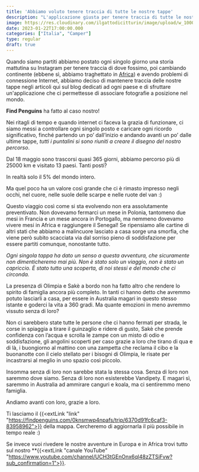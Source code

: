```yaml
---
title: 'Abbiamo voluto tenere traccia di tutte le nostre tappe' 
description: "L'applicazione giusta per tenere traccia di tutte le nostre le tappe in giro per il mondo"
image: https://res.cloudinary.com/ilgattodicitturin/image/upload/w_1000/f_auto,q_auto:good,w_800,c_scale,dpr_auto/v1672751449/Articoli/findpenguins_logo_standard_rgb_glv3wg.png
date: 2023-01-22T17:00:00.000
categories: ["Italia", "Camper"]
type: regular
draft: true
---
```


Quando siamo partiti abbiamo postato ogni singolo giorno una storia mattutina su Instagram per tenere traccia di dove fossimo, poi cambiando continente (ebbene sì, abbiamo traghettato in [Africa](https://www.youtube.com/playlist?list=PLHaclq_J5PZ929klaWueEsMuZZvFWZKIB)) e avendo problemi di connessione Internet, abbiamo deciso di mantenere traccia delle nostre tappe negli articoli qui sul blog dedicati ad ogni paese e di sfruttare un'applicazione che ci permettesse di associare fotografie a posizione nel mondo. 

**Find Penguins** ha fatto al caso nostro! 

Nei ritagli di tempo e quando internet ci faceva la grazia di funzionare, ci siamo messi a controllare ogni singolo posto e caricare ogni ricordo significativo, finché partendo un po’ dall’inizio e andando avanti un po’ dalle ultime tappe, _tutti i puntalini si sono riuniti a creare il disegno del nostro percorso_.

Dal 18 maggio sono trascorsi quasi 365 giorni, abbiamo percorso più di 25000 km e visitato 13 paesi. Tanti posti? 

In realtà solo il 5% del mondo intero.

Ma quel poco ha un valore così grande che ci è rimasto impresso negli occhi, nel cuore, nelle suole delle scarpe e nelle ruote del van :)

Questo viaggio così come si sta evolvendo non era assolutamente preventivato. Non dovevamo fermarci un mese in Polonia, tantomeno due mesi in Francia e un mese ancora in Portogallo, ma nemmeno dovevamo vivere mesi in Africa e raggiungere il Senegal! Se ripensiamo alle cartine di altri stati che abbiamo a malincuore lasciato a casa sorge una smorfia, che viene però subito scacciata via dal sorriso pieno di soddisfazione per essere partiti comunque, nonostante tutto.

_Ogni singola tappa ha dato un senso a questa avventura, che sicuramente non dimenticheremo mai più. Non è stato solo un viaggio, non è stato un capriccio. È stato tutto una scoperta, di noi stessi e del mondo che ci circonda._

La presenza di Olimpia e Sakè a bordo non ha fatto altro che rendere lo spirito di famiglia ancora più completo. In tanti ci hanno detto che avremmo potuto lasciarli a casa, per essere in Australia magari in questo stesso istante e goderci la vita a 360 gradi. Ma quante emozioni in meno avremmo vissuto senza di loro?

Non ci sarebbero state tutte le persone che ci hanno fermati per strada, le corse in spiaggia a tirare il guinzaglio e ridere di gusto, Sakè che prende confidenza con l’acqua e scrolla le zampe con un misto di odio e soddisfazione, gli angolini scoperti per caso grazie a loro che tirano di qua e di là, i buongiorno al mattino con una zampetta che reclama il cibo e la buonanotte con il cielo stellato per i bisogni di Olimpia, le risate per incastrarsi al meglio in uno spazio così piccolo.

Insomma senza di loro non sarebbe stata la stessa cosa. Senza di loro non saremmo dove siamo. Senza di loro non esisterebbe Vandipety. E magari sì, saremmo in Australia ad ammirare canguri e koala, ma ci sentiremmo meno famiglia.

Andiamo avanti con loro, grazie a loro.

Ti lasciamo il {{<extLink "link" "https://findpenguins.com/0knsmwp4npafs/trip/6370d91fc6caf3-83958962">}} della mappa. Cercheremo di aggiornarla il più possibile in tempo reale :)

Se invece vuoi rivedere le nostre avventure in Europa e in Africa trovi tutto sul nostro **{{<extLink "canale YouTube" "https://www.youtube.com/channel/UCH3tGEnOnx6ql48zZTSiFvw?sub_confirmation=1">}}. 